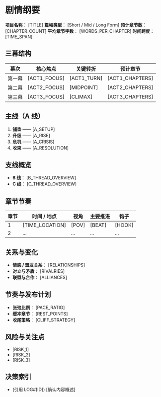 # 剧情纲要

**项目名称**： [TITLE]
**篇幅类型**： [Short / Mid / Long Form]
**预计章节数**： [CHAPTER_COUNT]
**平均章节字数**： [WORDS_PER_CHAPTER]
**时间跨度**： [TIME_SPAN]

## 三幕结构
| 幕次 | 核心焦点 | 关键转折 | 预计章节 |
| ---- | -------- | -------- | -------- |
| 第一幕 | [ACT1_FOCUS] | [ACT1_TURN] | [ACT1_CHAPTERS] |
| 第二幕 | [ACT2_FOCUS] | [MIDPOINT] | [ACT2_CHAPTERS] |
| 第三幕 | [ACT3_FOCUS] | [CLIMAX] | [ACT3_CHAPTERS] |

## 主线（A 线）
1. **铺垫** —— [A_SETUP]
2. **升级** —— [A_RISE]
3. **危机** —— [A_CRISIS]
4. **收束** —— [A_RESOLUTION]

## 支线概览
- **B 线**： [B_THREAD_OVERVIEW]
- **C 线**： [C_THREAD_OVERVIEW]

## 章节节奏
| 章节 | 时间 / 地点 | 视角 | 主要推进 | 钩子 |
| ---- | ----------- | ---- | -------- | ---- |
| 1 | [TIME_LOCATION] | [POV] | [BEAT] | [HOOK] |
| 2 | ... | ... | ... | ... |

## 关系与变化
- **情感 / 盟友关系**： [RELATIONSHIPS]
- **对立与矛盾**： [RIVALRIES]
- **联盟与合作**： [ALLIANCES]

## 节奏与发布计划
- **张弛比例**： [PACE_RATIO]
- **缓冲章节**： [REST_POINTS]
- **收尾策略**： [CLIFF_STRATEGY]

## 风险与关注点
- [RISK_1]
- [RISK_2]
- [RISK_3]

## 决策索引
- (引用 LOG#[ID]) [确认内容概述]
